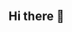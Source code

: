 ## Hi there 👋

<!--
# About Me — Mohammad Mahdi Rahimi
- M.Sc. Mechanical Engineering — University of Tehran (Sep 2023–Present)
- Focus: Non-Newtonian **CFD & COMSOL**, micro/nanofluidics, biofluids, porous media 

This repository hosts my personal site (GitHub Pages).

- **Website:** https://mm-rahimi.github.io/MM-Rahimi/  
- **CV (PDF):** [CV.pdf](./CV.pdf)  
- **Contact:** mm.rahimi@ut.ac.ir
-->
